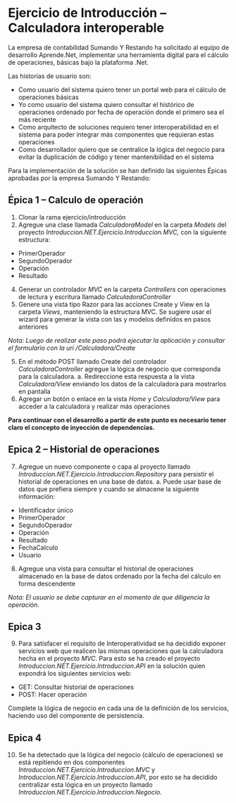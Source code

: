 
# Ejercicio de Introducción – Calculadora interoperable

La empresa de contabilidad Sumando Y Restando ha solicitado al equipo de desarrollo Aprende.Net, implementar una herramienta digital para el cálculo de operaciones, básicas bajo la plataforma .Net.

Las historias de usuario son:
-	Como usuario del sistema quiero tener un portal web para el cálculo de operaciones básicas
-	Yo como usuario del sistema quiero consultar el histórico de operaciones ordenado por fecha de operación donde el primero sea el más reciente
-	Como arquitecto de soluciones requiero tener interoperabilidad en el sistema para poder integrar más componentes que requieran estas operaciones
-	Como desarrollador quiero que se centralice la lógica del negocio para evitar la duplicación de código y tener mantenibilidad en el sistema

Para la implementación de la solución se han definido las siguientes Épicas aprobadas por la empresa Sumando Y Restando:

## Épica 1 – Calculo de operación
1.	Clonar la rama ejercicio/introducción
2.	Agregue una clase llamada *CalculadoraModel* en la carpeta *Models* del proyecto *Introduccion.NET.Ejercicio.Introduccion.MVC,* con la siguiente estructura:
-	PrimerOperador
-	SegundoOperador
-	Operación
-	Resultado
4.	Generar un controlador *MVC* en la carpeta *Controllers* con operaciones de lectura y escritura llamado *CalculadoraController*
5.	Genere una vista tipo Razor para las acciones Create y View en la carpeta *Views*, manteniendo la estructura MVC. Se sugiere usar el wizard para generar la vista con las y modelos definidos en pasos anteriores

*Nota: Luego de realizar este paso podrá ejecutar la aplicación y consultar el formulario con la uri /Calculadora/Create*

5.	En el método POST llamado Create del controlador *CalculadoraController* agregue la lógica de negocio que corresponda para la calculadora.
a.	Redireccione esta respuesta a la vista *Calculadora/View* enviando los datos de la calculadora para mostrarlos en pantalla
6.	Agregar un botón o enlace en la vista *Home* y *Calculadora/View* para acceder a la calculadora y realizar más operaciones

**Para continuar con el desarrollo a partir de este punto es necesario tener claro el concepto de inyección de dependencias.**

## Epica 2 – Historial de operaciones
7.	Agregue un nuevo componente o capa al proyecto llamado *Introduccion.NET.Ejercicio.Introduccion.Repository* para persistir el historial de operaciones en una base de datos. 
a.	Puede usar base de datos que prefiera siempre y cuando se almacene la siguiente información:
-	Identificador único
-	PrimerOperador
-	SegundoOperador
-	Operación
-	Resultado
-	FechaCalculo
-	Usuario
8.	Agregue una vista para consultar el historial de operaciones almacenado en la base de datos ordenado por la fecha del cálculo en forma descendente 

*Nota: El usuario se debe capturar en el momento de que diligencia la operación.*

## Epica 3
9.	Para satisfacer el requisito de Interoperatividad se ha decidido exponer servicios web que realicen las mismas operaciones que la calculadora hecha en el proyecto *MVC*. Para esto se ha creado el proyecto *Introduccion.NET.Ejercicio.Introduccion.API* en la solución quien expondrá los siguientes servicios web:

- GET: Consultar historial de operaciones
-	POST: Hacer operación

Complete la lógica de negocio en cada una de la definición de los servicios, haciendo uso del componente de persistencia.

## Epica 4
10.	Se ha detectado que la lógica del negocio (cálculo de operaciones) se está repitiendo en dos componentes *Introduccion.NET.Ejercicio.Introduccion.MVC* y *Introduccion.NET.Ejercicio.Introduccion.API*, por esto se ha decidido centralizar esta lógica en un proyecto llamado *Introduccion.NET.Ejercicio.Introduccion.Negocio*.



